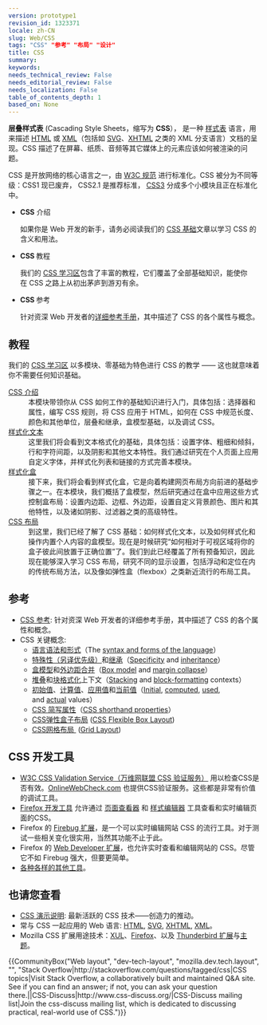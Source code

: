 ```yaml
---
version: prototype1
revision_id: 1323371
locale: zh-CN
slug: Web/CSS
tags: "CSS" "参考" "布局" "设计"
title: CSS
summary: 
keywords: 
needs_technical_review: False
needs_editorial_review: False
needs_localization: False
table_of_contents_depth: 1
based_on: None
---
```

<p class="summary"><span class="seoSummary"><strong>层叠样式表</strong>&nbsp;(Cascading Style Sheets，缩写为&nbsp;<strong>CSS</strong>）， 是一种&nbsp;<a href="/zh-CN/docs/DOM/stylesheet">样式表</a>&nbsp;语言，用来描述&nbsp;<a href="/zh-CN/docs/HTML" title="The HyperText Mark-up Language">HTML</a>&nbsp;或&nbsp;<a href="/zh-CN/docs/XML" title="zh-CN/docs/XML">XML</a>（包括如&nbsp;<a href="/zh-CN/docs/SVG" title="zh-CN/docs/SVG">SVG</a>、<a href="/zh-CN/docs/XHTML" title="zh-CN/docs/XHTML">XHTML</a>&nbsp;之类的 XML 分支语言）文档的呈现。CSS 描述了在<span style="line-height:inherit">屏幕、纸质、音频等其它媒体上的元素应该如何被渲染</span>的问题<span style="line-height:inherit">。</span></span></p>

<p>CSS 是开放网络<span style="line-height:inherit">的核心语言之一，由&nbsp;</span><a class="external" href="http://w3.org/Style/CSS/#specs" style="line-height: inherit;">W3C 规范</a>&nbsp;进行标准化<span style="line-height:inherit">。CSS 被分为不同等级：CSS1 现已废弃， CSS2.1 是推荐标准，&nbsp;</span><a href="/zh-CN/docs/CSS/CSS3" style="line-height: inherit;" title="CSS3">CSS3</a><span style="line-height:inherit">&nbsp;分成多个小模块且正在标准化中。</span></p>

<section id="sect1">
<ul class="card-grid">
 <li><span><strong>CSS</strong>&nbsp;介绍</span>

  <p>如果你是 Web 开发的新手，请务必阅读我们的 <a href="/zh-CN/docs/Web/Guide/CSS/CSS%E5%9F%BA%E7%A1%80">CSS 基础</a>文章以学习 CSS 的含义和用法。</p>
 </li>
 <li><span><strong>CSS </strong>教程</span>
  <p>我们的&nbsp;<a href="https://developer.mozilla.org/zh-CN/docs/Learn/CSS">CSS 学习区</a>包含了丰富的教程，它们覆盖了全部基础知识，能使你在&nbsp;CSS 之路上从初出茅庐到游刃有余。</p>
 </li>
 <li><span><strong>CSS </strong>参考</span>
  <p>针对资深 Web 开发者的<a href="/zh-CN/docs/Web/CSS/Reference" title="zh-CN/docs/Web/CSS/Reference">详细参考手册</a>，其中描述了 CSS 的各个属性与概念。</p>
 </li>
</ul>

<div class="row topicpage-table">
<div class="section">
<section id="sect1">
<h2 id="教程">教程</h2>

<p>我们的&nbsp;<a href="https://developer.mozilla.org/zh-CN/docs/Learn/CSS">CSS 学习区</a>&nbsp;以多模块、零基础为特色进行 CSS 的教学 ——&nbsp;这也就意味着你不需要任何知识基础。</p>

<dl>
 <dt><a href="https://developer.mozilla.org/zh-CN/docs/Learn/CSS/Introduction_to_CSS">CSS 介绍</a></dt>
 <dd>本模块带领你从 CSS 如何工作的基础知识进行入门，具体包括：选择器和属性，编写&nbsp;CSS 规则，将 CSS 应用于 HTML，如何在 CSS 中规范长度、颜色和其他单位，层叠和继承，盒模型基础，以及调试 CSS。</dd>
 <dt><a href="https://developer.mozilla.org/zh-CN/docs/Learn/CSS/Styling_text">样式化文本</a></dt>
 <dd>这里我们将会看到文本格式化的基础，具体包括：设置字体、粗细和倾斜，行和字符间距，以及阴影和其他文本特性。我们通过研究在个人页面上应用自定义字体，并样式化列表和链接的方式完善本模块。</dd>
 <dt><a href="https://developer.mozilla.org/zh-CN/docs/Learn/CSS/Styling_boxes">样式化盒</a></dt>
 <dd>接下来，我们将会看到样式化盒，它是向着构建网页布局方向前进的基础步骤之一。在本模块，我们概括了盒模型，然后研究通过在盒中应用这些方式控制盒布局：设置内边距、边框、外边距，设置自定义背景颜色、图片和其他特性，以及诸如阴影、过滤器之类的高级特性。</dd>
 <dt><a href="https://developer.mozilla.org/zh-CN/docs/Learn/CSS/CSS_layout">CSS&nbsp;布局</a></dt>
 <dd>到这里，我们已经了解了&nbsp;CSS 基础：如何样式化文本，以及如何样式化和操作内置个人内容的盒模型。现在是时候研究“如何相对于可视区域将你的盒子彼此间放置于正确位置”了。我们到此已经覆盖了所有预备知识，因此现在能够深入学习&nbsp;CSS 布局，研究不同的显示设置，包括浮动和定位在内的传统布局方法，以及像如弹性盒（flexbox）之类新近流行的布局工具。</dd>
</dl>
</section>
</div>

<div class="section">
<h2 id="参考">参考</h2>

<ul>
 <li><a href="https://developer.mozilla.org/zh-CN/docs/Web/CSS/Reference">CSS 参考</a>: 针对资深 Web 开发者的详细参考手册，其中描述了 CSS 的各个属性和概念。</li>
 <li>CSS 关键概念:
  <ul>
   <li><a href="https://developer.mozilla.org/zh-CN/docs/CSS/Syntax">语言语法和形式</a>（The&nbsp;<a href="https://developer.mozilla.org/en-US/docs/CSS/Syntax">syntax and forms of the language</a>）</li>
   <li><a href="https://developer.mozilla.org/zh-CN/docs/CSS/Specificity">特殊性（另译优先级）</a>和<a href="https://developer.mozilla.org/zh-CN/docs/CSS/inheritance">继承</a>（<a href="https://developer.mozilla.org/en-US/docs/CSS/Specificity">Specificity</a>&nbsp;and&nbsp;<a href="https://developer.mozilla.org/en-US/docs/CSS/inheritance">inheritance</a>）</li>
   <li><a href="https://developer.mozilla.org/zh-CN/docs/CSS/box_model">盒模型</a>和<a href="https://developer.mozilla.org/zh-CN/docs/CSS/margin_collapsing">外边距合并</a>（<a href="https://developer.mozilla.org/en-US/docs/CSS/box_model">Box model</a>&nbsp;and&nbsp;<a href="https://developer.mozilla.org/en-US/docs/CSS/margin_collapsing">margin collapse</a>）</li>
   <li><a href="https://developer.mozilla.org/zh-CN/docs/CSS/Understanding_z-index/The_stacking_context" title="The stacking context">堆叠</a>和<a href="https://developer.mozilla.org/zh-CN/docs/CSS/block_formatting_context" title="block formatting context">块格式化</a>上下文（<a href="https://developer.mozilla.org/en-US/docs/CSS/Understanding_z-index/The_stacking_context" title="The stacking context">Stacking</a>&nbsp;and&nbsp;<a href="https://developer.mozilla.org/en-US/docs/CSS/block_formatting_context" title="block formatting context">block-formatting</a>&nbsp;contexts）</li>
   <li><a href="https://developer.mozilla.org/zh-CN/docs/CSS/initial_value">初始值</a>、<a href="https://developer.mozilla.org/zh-CN/docs/CSS/computed_value">计算值</a>、<a href="https://developer.mozilla.org/zh-CN/docs/CSS/used_value">应用值</a>和<a href="https://developer.mozilla.org/zh-CN/docs/CSS/actual_value">当前值</a>（<a href="https://developer.mozilla.org/en-US/docs/CSS/initial_value">Initial</a>,&nbsp;<a href="https://developer.mozilla.org/en-US/docs/CSS/computed_value">computed</a>,&nbsp;<a href="https://developer.mozilla.org/en-US/docs/CSS/used_value">used</a>, and&nbsp;<a href="https://developer.mozilla.org/en-US/docs/CSS/actual_value">actual</a>&nbsp;values）</li>
   <li><a href="https://developer.mozilla.org/en-US/docs/CSS/Shorthand_properties">CSS 简写属性</a>（<a href="https://developer.mozilla.org/en-US/docs/CSS/Shorthand_properties">CSS shorthand properties</a>）</li>
   <li><a href="https://developer.mozilla.org/zh-CN/docs/Web/CSS/CSS_Flexible_Box_Layout">CSS弹性盒子布局</a>&nbsp;(<a href="https://developer.mozilla.org/en-US/docs/Web/CSS/CSS_Flexible_Box_Layout">CSS Flexible Box Layout</a>)</li>
   <li><a href="https://developer.mozilla.org/zh-CN/docs/Web/CSS/CSS_Grid_Layout">CSS网格布局 </a>&nbsp;(<a href="https://developer.mozilla.org/en-US/docs/Web/CSS/CSS_Grid_Layout">Grid Layout</a>)</li>
  </ul>
 </li>
</ul>

<h2 id="CSS_开发工具">CSS 开发工具</h2>

<ul>
 <li><a href="http://jigsaw.w3.org/css-validator/">W3C CSS Validation Service（万维网联盟 CSS 验证服务）</a> 用以检查CSS是否有效。<a href="https://www.onlinewebcheck.com/">OnlineWebCheck.com</a>&nbsp;也提供CSS验证服务。这些都是非常有价值的调试工具。</li>
 <li><a href="https://developer.mozilla.org/zh-CN/docs/Tools">Firefox 开发工具</a>&nbsp;允许通过&nbsp;<a href="https://developer.mozilla.org/zh-CN/docs/Tools/Page_Inspector">页面查看器</a>&nbsp;和&nbsp;<a href="https://developer.mozilla.org/zh-CN/docs/Tools/Style_Editor">样式编辑器</a>&nbsp;工具查看和实时编辑页面的CSS。</li>
 <li>Firefox 的 <a href="https://addons.mozilla.org/zh-CN/firefox/addon/1843">Firebug 扩展</a>，是一个可以实时编辑网站&nbsp;CSS 的流行工具。对于测试一些相关变化很实用，当然其功能不止于此。</li>
 <li>Firefox 的&nbsp;<a href="https://addons.mozilla.org/zh-CN/firefox/addon/60">Web Developer 扩展</a>，也允许实时查看和编辑网站的 CSS。尽管它不如 Firebug&nbsp;强大，但要更简单。</li>
 <li><a href="https://developer.mozilla.org/zh-CN/docs/Web/CSS/Tools">各种各样的其他工具</a>。</li>
</ul>
</div>
</div>
</section>

<h2 id="也请您查看">也请您查看</h2>

<ul>
 <li><a href="https://developer.mozilla.org/zh-CN/docs/Web/%E6%BC%94%E7%A4%BA%E8%AF%B4%E6%98%8E#CSS">CSS 演示说明</a>: 最新活跃的 CSS 技术——创造力的推动。</li>
 <li>常与 CSS 一起应用的 Web 语言:&nbsp;<a href="https://developer.mozilla.org/zh-CN/docs/HTML" title="zh-CN/docs/HTML">HTML</a>,&nbsp;<a href="https://developer.mozilla.org/zh-CN/docs/SVG" title="SVG">SVG</a>,&nbsp;<a href="https://developer.mozilla.org/zh-CN/docs/XHTML" title="zh-CN/docs/XHTML">XHTML</a>,&nbsp;<a href="https://developer.mozilla.org/zh-CN/docs/XML" title="zh-CN/docs/XML">XML</a>。</li>
 <li>Mozilla CSS 扩展用途技术：<a href="https://developer.mozilla.org/zh-CN/docs/Mozilla/Tech/XUL" title="zh-CN/docs/XUL">XUL</a>、<a href="https://developer.mozilla.org/zh-CN/Firefox">Firefox</a>、以及&nbsp;<a href="https://developer.mozilla.org/zh-CN/docs/Mozilla/Thunderbird" title="zh-CN/docs/Extensions">Thunderbird 扩展</a>与<a href="https://developer.mozilla.org/zh-CN/docs/Mozilla/Add-ons/Themes">主题</a>。</li>
</ul>

<p>{{CommunityBox("Web layout", "dev-tech-layout", "mozilla.dev.tech.layout", "", "Stack Overflow|http://stackoverflow.com/questions/tagged/css|CSS topics|Visit Stack Overflow, a collaboratively built and maintained Q&amp;A site. See if you can find an answer; if not, you can ask your question there.||CSS-Discuss|http://www.css-discuss.org/|CSS-Discuss mailing list|Join the css-discuss mailing list, which is dedicated to discussing practical, real-world use of CSS.")}}</p>

